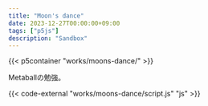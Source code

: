 ```yaml
---
title: "Moon's dance"
date: 2023-12-27T00:00:00+09:00
tags: ["p5js"]
description: "Sandbox"
---
```


{{< p5container "works/moons-dance/" >}}

Metaballの勉強。

{{< code-external "works/moons-dance/script.js" "js" >}}
